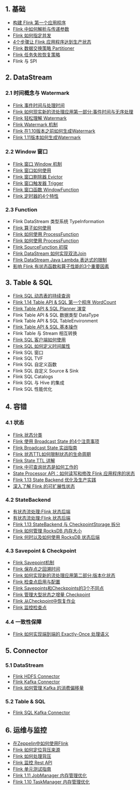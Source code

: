 
## 1. 基础

- [构建 Flink 第一个应用程序](https://mp.weixin.qq.com/s/TXMwYonER7Cxi8qqmyMIXg)
- [Flink 中如何解析与传递参数](https://mp.weixin.qq.com/s/jKGNn3szc1aD_TU6zgKJJA)
- [Flink 如何指定并发](https://mp.weixin.qq.com/s/x3BWMZNR46sWCxa85Wgr2Q)
- [4个步骤让 Flink 应用程序达到生产状态](https://mp.weixin.qq.com/s/ssdv4r2_RDcfBX_2iDJHGg)
- [Flink 数据交换策略 Partitioner](https://mp.weixin.qq.com/s/RkHU7yFs3ikUAuGo_5NKTQ)
- [Flink 任务失败恢复策略](https://mp.weixin.qq.com/s/NahcdejoLBR0OputqpMcTw)
- Flink 与 SPI

## 2. DataStream

### 2.1 时间概念与 Watermark

- [Flink 事件时间与处理时间](https://mp.weixin.qq.com/s/zmiWiIzEgmognyQ3Pe8cYQ)
- [Flink 如何现实新的流处理应用第一部分:事件时间与无序处理](https://mp.weixin.qq.com/s/UNR1LfkudwIXvuZLDkf0Pg)
- [Flink 轻松理解 Watermark](https://mp.weixin.qq.com/s/eVaamssSKJre755N8C-LVQ)
- [Flink Watermark 机制](https://mp.weixin.qq.com/s/ylKTLuITlG_v8Rs5DuJiwA)
- [Flink 在1.10版本之前如何生成Watermark](https://mp.weixin.qq.com/s/kaI1wY72gb-t43Lx4E0vKQ)
- [Flink 1.11版本如何生成Watermark](https://mp.weixin.qq.com/s/RuugIEG3f22C5R1B4McMxA)

### 2.2 Window 窗口

- [Flink 窗口 Window 机制](https://mp.weixin.qq.com/s/Hb_rosGrSRpBYuhiI9p7aQ)
- [Flink 窗口如何使用](https://mp.weixin.qq.com/s/W61LOYb4un5S6ZNJ1_ZytQ)
- [Flink 窗口剔除器 Evictor](https://mp.weixin.qq.com/s/UeAKjwF1npYx51eqnjPPYA)
- [Flink 窗口触发器 Trigger](https://mp.weixin.qq.com/s/aDfJHQGfhtftMFBVA-4x1w)
- [Flink 窗口函数 WindowFunction](https://mp.weixin.qq.com/s/ipfR1fQlErZvkS0xGDHvXA)
- [Flink 定时器的4个特性](https://mp.weixin.qq.com/s/RfnFCCNN9AYoiQOQRLVp9Q)

### 2.3 Function

- Flink DataStream 类型系统 TypeInformation
- [Flink 算子如何使用](https://mp.weixin.qq.com/s/7u9uR4sQAYjfHabSsUsHVQ)
- [Flink 如何使用 ProcessFunction](https://mp.weixin.qq.com/s/Eiov3mkDyGzJ2PivAToeDQ)
- [Flink 如何使用 ProcessFunction](https://mp.weixin.qq.com/s/LIoxAqUnBdpobVr_afef7Q)
- [Flink SourceFunction 初探](https://mp.weixin.qq.com/s/OtvtjJ-OqqAHOrU34Gl71g)
- [Flink DataStream 如何实现双流Join](https://mp.weixin.qq.com/s/fSaRaAvdchL57pUyr107Fw)
- [Flink DataStream Java Lambda 表达式的限制](https://mp.weixin.qq.com/s/QfAr0T3eC6gsqNtrT76ubA)
- [影响 Flink 有状态函数和算子性能的3个重要因素](https://mp.weixin.qq.com/s/FbMz9M9yNPsZyPdqfUndFQ)

## 3. Table & SQL

- [Flink SQL 动态表的持续查询](https://mp.weixin.qq.com/s/CaNPCtEjxRRhm1T1lZJj1w)
- [Flink 1.14 Table API & SQL 第一个程序 WordCount](https://mp.weixin.qq.com/s/y95sAeog8uXKMkbbFzLyqQ)
- [Flink Table API & SQL Planner 演变](https://mp.weixin.qq.com/s/KaRjvtfLHJRqfmf1790chQ)
- Flink Table API & SQL 数据类型 DataType
- Flink Table API & SQL TableEnvironment
- [Flink Table API & SQL 基本操作](https://mp.weixin.qq.com/s/GVh4VFhuTfO9HuGWGSNJWQ)
- Flink Table 与 Stream 相互转换
- [Flink SQL 客户端如何使用](https://mp.weixin.qq.com/s/6hXHlLx9ihS_bOo1Pgh5zA)
- [Flink SQL 如何定义时间属性](https://mp.weixin.qq.com/s/BHy0ubnsYQ23wTcTGHSlKg)
- Flink SQL 窗口
- Flink SQL TVF
- Flink SQL 自定义函数
- Flink SQL 自定义 Source & Sink
- Flink SQL Catalogs
- Flink SQL 与 Hive 的集成
- Flink SQL 性能优化

## 4. 容错

### 4.1 状态

- [Flink 状态分类](https://mp.weixin.qq.com/s/Sz_h0H2fVOa3bE2tSIaApA)
- [Flink 使用 Broadcast State 的4个注意事项](https://mp.weixin.qq.com/s/Pm9W6T-TNnii0sucShAFlQ)
- [Flink Broadcast State 实战指南](https://mp.weixin.qq.com/s/Y-CyFRV5BFUPhET58ZtxBQ)
- [Flink 状态TTL如何限制状态的生命周期](https://mp.weixin.qq.com/s/VuEln7_29KMt8WN1c39oGw)
- [Flink State TTL 详解](https://mp.weixin.qq.com/s/ulLMwg2Aw7XS5lwQ6enD1A)
- [Flink 中可查询状态是如何工作的](https://mp.weixin.qq.com/s/M5Zqmgt4c-E8P4WfZk6KJA)
- [State Processor API：如何读写和修改 Flink 应用程序的状态](https://mp.weixin.qq.com/s/xqmtuQTAjUzyKq3SrsH9wg)
- [Flink 1.13 State Backend 优化及生产实践](https://mp.weixin.qq.com/s/DQT81UgonKIiCXJy2I3fyA)
- [深入了解 Flink 的可扩展性状态](https://mp.weixin.qq.com/s/y3TWiAghaHezmAp61y-8iA)

### 4.2 StateBackend

- [有状态流处理:Flink 状态后端](https://mp.weixin.qq.com/s/Cxme9VlylpYD4H9ed1VNRg)
- [有状态流处理:Flink 状态后端](https://mp.weixin.qq.com/s/OWiO09tXwR609Nug7mLoSg)
- [Flink 1.13 StateBackend 与 CheckpointStorage 拆分](https://mp.weixin.qq.com/s/Hwj8mxJUB1vjZ8gnKcPKQA)
- [Flink 如何管理 RocksDB 内存大小](https://mp.weixin.qq.com/s/nRM4NmiYYeJssLOqOWz1fQ)
- [Flink 何时以及如何使用 RocksDB 状态后端](https://mp.weixin.qq.com/s/n4t50sgVkPKuSP8TdiKiwA)

### 4.3 Savepoint & Checkpoint

- [Flink Savepoint机制](https://mp.weixin.qq.com/s/kEHSkTaKY8XPteX2sUrooQ)
- [Flink 保存点之回溯时间](https://mp.weixin.qq.com/s/Tr3pRSSwyTZbezJYPcTJXw)
- [Flink 如何实现新的流处理应用第二部分:版本化状态](https://mp.weixin.qq.com/s/Ju5Swt0HZKk0FzpTUI8o4g)
- [Flink 检查点启用与配置](https://mp.weixin.qq.com/s/xLDsDdLja08w6b3C4yrCdg)
- [Flink Savepoints和Checkpoints的3个不同点](https://mp.weixin.qq.com/s/rQeJWfDz1iXOlRii__6Cwg)
- [Flink 管理大型状态之增量 Checkpoint](https://mp.weixin.qq.com/s/bZjSvkL4YN5KuT3gFcrOdA)
- [Flink 从Checkpoint中恢复作业](https://mp.weixin.qq.com/s/rncSvPKdFrT2tFMs6TZpcA)
- [Flink 监控检查点](https://mp.weixin.qq.com/s/xAr7XsxTsl7iAkWsI8yfmg)

### 4.4 一致性保障

- [Flink 如何实现端到端的 Exactly-Once 处理语义](https://mp.weixin.qq.com/s/FUToHiMDiD7wJzVG9ewa0w)

## 5. Connector

### 5.1 DataStream

- [Flink HDFS Connector](https://mp.weixin.qq.com/s/O5Hf9xeEU05uph_QnLkmlg)
- [Flink Kafka Connector](https://mp.weixin.qq.com/s/RAtNs_Xy8AjRMKoACyKCMA)
- [Flink 如何管理 Kafka 的消费偏移量](https://mp.weixin.qq.com/s/z2hkCykat0D6ckBTS6W7wA)

### 5.2 Table & SQL

- [Flink SQL Kafka Connector](https://mp.weixin.qq.com/s/QQYlyejdYKHP26h1HHXWug)

## 6. 运维与监控

- [在Zeppelin中如何使用Flink](https://mp.weixin.qq.com/s/Bh4N2bTXYC_v5mtogR-F6g)
- [Flink 如何定位背压来源](https://mp.weixin.qq.com/s/6DgUHVJZfV6p7dQupu_9Fw)
- [Flink 如何处理背压](https://mp.weixin.qq.com/s/P3eY52EHkdPr8Y6czJFVzg)
- [Flink 监控 Rest API](https://mp.weixin.qq.com/s/7Ha89wLnJYCrXR0-ZBNZvw)
- [Flink 单元测试指南](https://mp.weixin.qq.com/s/SmDajzu7MAMWi9V3ZlJbeA)
- [Flink 1.11 JobManager 内存管理优化](https://mp.weixin.qq.com/s/1Rjm8Y_YEBYjMnsyZ55YYg)
- [Flink 1.10 TaskManager 内存管理优化](https://mp.weixin.qq.com/s/w41vMmrD2QwXaolQLHg5mw)

